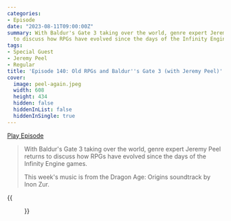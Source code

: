 ```yaml
---
categories:
- Episode
date: "2023-08-11T09:00:00Z"
summary: With Baldur's Gate 3 taking over the world, genre expert Jeremy Peel returns
  to discuss how RPGs have evolved since the days of the Infinity Engine games.
tags:
- Special Guest
- Jeremy Peel
- Regular
title: 'Episode 140: Old RPGs and Baldur''s Gate 3 (with Jeremy Peel)'
cover: 
  image: peel-again.jpeg
  width: 608
  height: 434
  hidden: false
  hiddenInList: false
  hiddenInSingle: true
---
```


[Play Episode](https://www.patreon.com/posts/episode-140-old-87508927)
> With Baldur's Gate 3 taking over the world, genre expert Jeremy Peel returns to discuss how RPGs have evolved since the days of the Infinity Engine games.
>
> This week's music is from the Dragon Age: Origins soundtrack by Inon Zur. 

{{<figure 
    src="peel-again.jpeg" 
    alt="Living Space" 
    caption="Image Credit: RyanPlugs">}}
